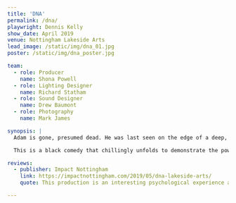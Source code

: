 ```yaml
---
title: 'DNA'
permalink: /dna/
playwright: Dennis Kelly
show_date: April 2019
venue: Nottingham Lakeside Arts
lead_image: /static/img/dna_01.jpg
poster: /static/img/dna_poster.jpg

team:
  - role: Producer
    name: Shona Powell 
  - role: Lighting Designer
    name: Richard Statham
  - role: Sound Designer
    name: Drew Baumont
  - role: Photography
    name: Mark James

synopsis: |
  Adam is gone, presumed dead. He was last seen on the edge of a deep, disused shaft, with a group of teenagers throwing stones at him. They may be guilty, but they have no intention of getting caught.

  This is a black comedy that chillingly unfolds to demonstrate the power of group psychology and the extremes to which each member will go to protect themselves and their friends.

reviews:
  - publisher: Impact Nottingham
    link: https://impactnottingham.com/2019/05/dna-lakeside-arts/
    quote: This production is an interesting psychological experience and contained a good balance of humour and intensity. It is definitely a piece to be proud of for the effort and attention to detail.

---
```

